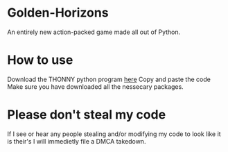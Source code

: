 # Golden-Horizons
An entirely new action-packed game made all out of Python.

# How to use
Download the THONNY python program [here](https://thonny.org/)
Copy and paste the code
Make sure you have downloaded all the nessecary packages.

# Please don't steal my code
If I see or hear any people stealing and/or modifying my code to look like it is their's I will immedietly file a DMCA takedown.
